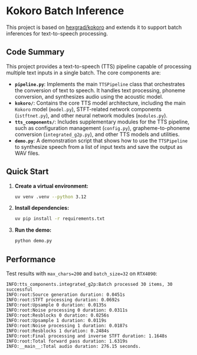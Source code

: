 # Kokoro Batch Inference

This project is based on [hexgrad/kokoro](https://github.com/hexgrad/kokoro) and extends it to support batch inferences for text-to-speech processing.

## Code Summary

This project provides a text-to-speech (TTS) pipeline capable of processing multiple text inputs in a single batch. The core components are:

*   **`pipeline.py`**: Implements the main `TTSPipeline` class that orchestrates the conversion of text to speech. It handles text processing, phoneme conversion, and synthesizes audio using the acoustic model.
*   **`kokoro/`**: Contains the core TTS model architecture, including the main `Kokoro` model (`model.py`), STFT-related network components (`istftnet.py`), and other neural network modules (`modules.py`).
*   **`tts_components/`**: Includes supplementary modules for the TTS pipeline, such as configuration management (`config.py`), grapheme-to-phoneme conversion (`integrated_g2p.py`), and other TTS models and utilities.
*   **`demo.py`**: A demonstration script that shows how to use the `TTSPipeline` to synthesize speech from a list of input texts and save the output as WAV files.

## Quick Start

1.  **Create a virtual environment:**
    ```bash
    uv venv .venv --python 3.12
    ```

2.  **Install dependencies:**
    ```bash
    uv pip install -r requirements.txt
    ```

3.  **Run the demo:**
    ```bash
    python demo.py

## Performance

Test results with `max_chars=200` and `batch_size=32` on `RTX4090`:

```
INFO:tts_components.integrated_g2p:Batch processed 30 items, 30 successful
INFO:root:Source generation duration: 0.0451s
INFO:root:STFT processing duration: 0.0692s
INFO:root:Upsample 0 duration: 0.0135s
INFO:root:Noise processing 0 duration: 0.0311s
INFO:root:Resblocks 0 duration: 0.0256s
INFO:root:Upsample 1 duration: 0.0119s
INFO:root:Noise processing 1 duration: 0.0187s
INFO:root:Resblocks 1 duration: 0.2484s
INFO:root:Final processing and inverse STFT duration: 1.1648s
INFO:root:Total forward pass duration: 1.6319s
INFO:__main__:Total audio duration: 276.15 seconds.
```